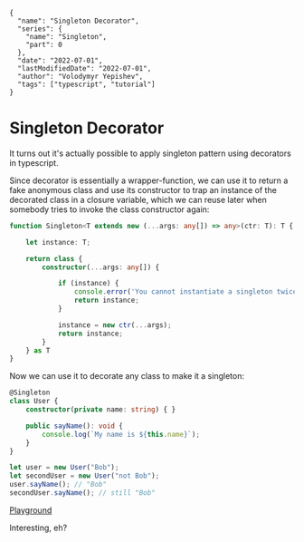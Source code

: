 ```ic-metadata
{
  "name": "Singleton Decorator",
  "series": {
    "name": "Singleton",
    "part": 0
  },
  "date": "2022-07-01",
  "lastModifiedDate": "2022-07-01",
  "author": "Volodymyr Yepishev",
  "tags": ["typescript", "tutorial"]
}
```

# Singleton Decorator

It turns out it's actually possible to apply singleton pattern using decorators in typescript.

Since decorator is essentially a wrapper-function, we can use it to return a fake anonymous class and use its constructor
to trap an instance of the decorated class in a closure variable, which we can reuse later when somebody tries to invoke
the class constructor again:
```typescript
function Singleton<T extends new (...args: any[]) => any>(ctr: T): T {

    let instance: T;

    return class {
        constructor(...args: any[]) {

            if (instance) {
                console.error('You cannot instantiate a singleton twice!');
                return instance;
            }

            instance = new ctr(...args);
            return instance;
        }
    } as T
}
```

Now we can use it to decorate any class to make it a singleton:
```typescript
@Singleton
class User {
    constructor(private name: string) { }

    public sayName(): void {
        console.log(`My name is ${this.name}`);
    }
}

let user = new User("Bob");
let secondUser = new User("not Bob");
user.sayName(); // "Bob"
secondUser.sayName(); // still "Bob"
```

[Playground](https://www.typescriptlang.org/play?jsx=0#code/GYVwdgxgLglg9mABAZRmA5gGwKZQQHgBVFsAPKbMAEwGdExsB3RACgDoOBDAJ3RoC5EnMAE8A2gF0AlIgC8APiGj5LaN0GEpGxAG8AUHsSIcURGhpRhEbBoDcBo91whuSCJk406+o0YgILbhBoOG52Ll4BJXFpXQdfIxhgVnNLSGwZHwTffzAaOBw2bG5uUJYAcgBNOBBECGEwOFNU4VhOCiFEGjQsXAREKEYYawBCcql7bN8nKBckFvTJ7IBfeISF6zl6JjqoMI42Hj4Jw2yZubM8tOslo1W7oTpCPVW9AAFUDBMEPXdPOgAqjRinE-AE9sE8GEAA7cGAAN3a2HonAAtjYunseplEK8jNCQAAjTDDLqcEQAOTR2BYWkQ8LgMCooJyAQK2DYmDg6BYAAMALIiFHosx0AAkOigAAsYDQ2GBqcteSc7i8DCZECBgdwtgxmEDiiwAEQAITghKNJw1wNyVANOtk2312uNjVMZotJy1xTYNHJVPRtPsNoQdu1vv91KDQA)

Interesting, eh?